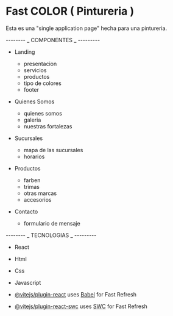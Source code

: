 # Fast COLOR ( Pintureria )

Esta es una "single application page" hecha para una pintureria.

-------- _ COMPONENTES _ ---------

- Landing

  - presentacion
  - servicios
  - productos
  - tipo de colores
  - footer

- Quienes Somos

  - quienes somos
  - galeria
  - nuestras fortalezas

- Sucursales
  - mapa de las sucursales
  - horarios
- Productos

  - farben
  - trimas
  - otras marcas
  - accesorios

- Contacto
  - formulario de mensaje

-------- _ TECNOLOGIAS _ ---------

- React
- Html
- Css
- Javascript

- [@vitejs/plugin-react](https://github.com/vitejs/vite-plugin-react/blob/main/packages/plugin-react/README.md) uses [Babel](https://babeljs.io/) for Fast Refresh
- [@vitejs/plugin-react-swc](https://github.com/vitejs/vite-plugin-react-swc) uses [SWC](https://swc.rs/) for Fast Refresh
